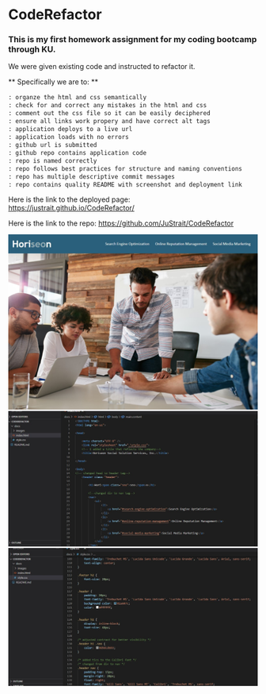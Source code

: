 # CodeRefactor

### This is my first homework assignment for my coding bootcamp through KU. 

 We were given existing code and instructed to refactor it. 

** Specifically we are to: **

    : organze the html and css semantically
    : check for and correct any mistakes in the html and css
    : comment out the css file so it can be easily deciphered
    : ensure all links work propery and have correct alt tags
    : application deploys to a live url
    : application loads with no errors
    : github url is submitted
    : github repo contains application code
    : repo is named correctly
    : repo follows best practices for structure and naming conventions
    : repo has multiple descriptive commit messages 
    : repo contains quality README with screenshot and deployment link
    
Here is the link to the deployed page: https://justrait.github.io/CodeRefactor/

Here is the link to the repo: https://github.com/JuStrait/CodeRefactor


![projectpage](./docs/images/snip1.jpg "project page")
![projectcode](./docs/images/snip4.jpg "project code")
![projectcss](./docs/images/snip5.jpg "project css")
